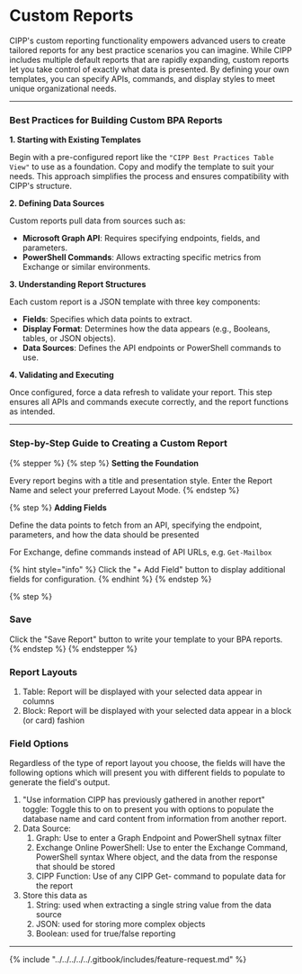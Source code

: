 # Custom Reports

CIPP's custom reporting functionality empowers advanced users to create tailored reports for any best practice scenarios you can imagine. While CIPP includes multiple default reports that are rapidly expanding, custom reports let you take control of exactly what data is presented. By defining your own templates, you can specify APIs, commands, and display styles to meet unique organizational needs.

***

### **Best Practices for Building Custom BPA Reports**

**1. Starting with Existing Templates**

Begin with a pre-configured report like the `"CIPP Best Practices Table View"` to use as a foundation. Copy and modify the template to suit your needs. This approach simplifies the process and ensures compatibility with CIPP's structure.

**2. Defining Data Sources**

Custom reports pull data from sources such as:

* **Microsoft Graph API**: Requires specifying endpoints, fields, and parameters.
* **PowerShell Commands**: Allows extracting specific metrics from Exchange or similar environments.

**3. Understanding Report Structures**

Each custom report is a JSON template with three key components:

* **Fields**: Specifies which data points to extract.
* **Display Format**: Determines how the data appears (e.g., Booleans, tables, or JSON objects).
* **Data Sources**: Defines the API endpoints or PowerShell commands to use.

**4. Validating and Executing**

Once configured, force a data refresh to validate your report. This step ensures all APIs and commands execute correctly, and the report functions as intended.

***

### **Step-by-Step Guide to Creating a Custom Report**

{% stepper %}
{% step %}
**Setting the Foundation**

Every report begins with a title and presentation style. Enter the Report Name and select your preferred Layout Mode.
{% endstep %}

{% step %}
**Adding Fields**

Define the data points to fetch from an API, specifying the endpoint, parameters, and how the data should be presented

For Exchange, define commands instead of API URLs, e.g. `Get-Mailbox`

{% hint style="info" %}
Click the "+ Add Field" button to display additional fields for configuration.
{% endhint %}
{% endstep %}

{% step %}
### Save

Click the "Save Report" button to write your template to your BPA reports.
{% endstep %}
{% endstepper %}

### Report Layouts

1. Table: Report will be displayed with your selected data appear in columns
2. Block: Report will be displayed with your selected data appear in a block (or card) fashion

### Field Options

Regardless of the type of report layout you choose, the fields will have the following options which will present you with different fields to populate to generate the field's output.

1. "Use information CIPP has previously gathered in another report" toggle: Toggle this to on to present you with options to populate the database name and card content from information from another report.
2. Data Source:&#x20;
   1. Graph: Use to enter a Graph Endpoint and PowerShell sytnax filter
   2. Exchange Online PowerShell: Use to enter the Exchange Command, PowerShell syntax Where object, and the data from the response that should be stored
   3. CIPP Function: Use of any CIPP Get- command to populate data for the report
3. Store this data as
   1. String: used when extracting a single string value from the data source
   2. JSON: used for storing more complex objects
   3. Boolean: used for true/false reporting

***

{% include "../../../../../.gitbook/includes/feature-request.md" %}

